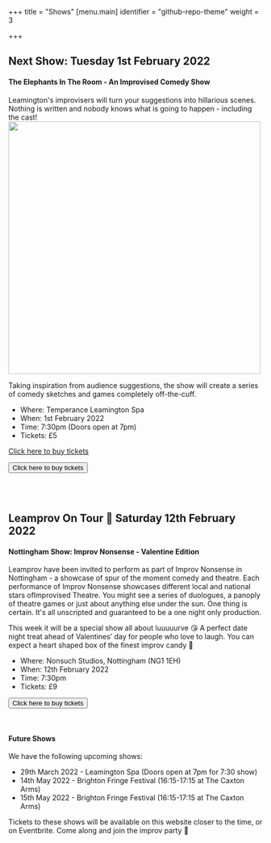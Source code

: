 +++
title = "Shows"
[menu.main]
identifier = "github-repo-theme"
weight = 3

+++
## Next Show: Tuesday 1st February 2022

#### The Elephants In The Room - An Improvised Comedy Show

Leamington's improvisers will turn your suggestions into hillarious scenes. Nothing is written and nobody knows what is going to happen - including the cast!<img src="/uploads/06-09-21-26.jpg" width=500px>

Taking inspiration from audience suggestions, the show will create a series of comedy sketches and games completely off-the-cuff.

* Where: Temperance Leamington Spa
* When: 1st February 2022
* Time: 7:30pm (Doors open at 7pm)
* Tickets: £5

<!-- Buy ticket button below which is a 'live' button --> <!-- Noscript content for added SEO -->
<noscript><a href="https://www.eventbrite.co.uk/e/leamprov-the-elephant-in-the-room-an-improvised-comedy-show-tickets-224273617427" rel="noopener noreferrer" target="_blank">Click here to buy tickets</a></noscript>
<!-- You can customise this button any way you like -->
<button id="eventbrite-widget-modal-trigger-224273617427" type="button">Click here to buy tickets</button>

<script src="https://www.eventbrite.co.uk/static/widgets/eb_widgets.js"></script>

<script type="text/javascript">
    var exampleCallback = function() {
        console.log('Order complete!');
    };

    window.EBWidgets.createWidget({
        widgetType: 'checkout',
        eventId: '224273617427',
        modal: true,
        modalTriggerElementId: 'eventbrite-widget-modal-trigger-224273617427',
        onOrderComplete: exampleCallback
    });
</script>
<!-- End buy ticket button -->

<br />
<br />

## Leamprov On Tour 🚌 Saturday 12th February 2022
#### Nottingham Show: Improv Nonsense - Valentine Edition

Leamprov have been invited to perform as part of Improv Nonsense in Nottingham - a showcase of spur of the moment comedy and theatre. Each performance of Improv Nonsense showcases different local and national stars ofImprovised Theatre. You might see a series of duologues, a panoply of theatre games or just about anything else under the sun. One thing is certain. It's all unscripted and guaranteed to be a one night only production.

This week it will be a special show all about luuuuurve 😘 A perfect date night treat ahead of Valentines’ day for people who love to laugh. You can expect a heart shaped box of the finest improv candy 💖

* Where: Nonsuch Studios, Nottingham (NG1 1EH)
* When: 12th February 2022
* Time: 7:30pm 
* Tickets: £9
 
<form action="https://nonsuchstudios.online.red61.co.uk/event/419:277/">
    <button type="submit">Click here to buy tickets</button>
</form>


<br/>

#### Future Shows

We have the following upcoming shows:

* 29th March 2022 - Leamington Spa (Doors open at 7pm for 7:30 show)
* 14th May 2022 - Brighton Fringe Festival (16:15-17:15 at The Caxton Arms)
* 15th May 2022 - Brighton Fringe Festival (16:15-17:15 at The Caxton Arms)

Tickets to these shows will be available on this website closer to the time, or on Eventbrite. Come along and join the improv party 🎉
